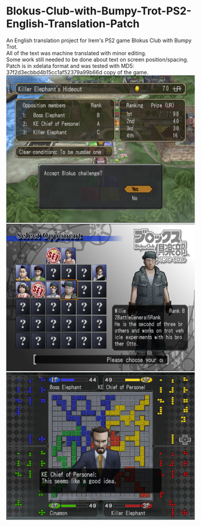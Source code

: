 # Blokus-Club-with-Bumpy-Trot-PS2-English-Translation-Patch
An English translation project for Irem's PS2 game Blokus Club with Bumpy Trot. \
All of the text was machine translated with minor editing. \
Some work still needed to be done about text on screen position/spacing. \
Patch is in xdelata format and was tested with MD5: 37f2d3ecbbd4b15cc1af52379a99b66d copy of the game. \
![WIP1](screenshots/Accepting_The_Challenge.png)
![WIP2](screenshots/Choosing_Opponents.png)
![WIP3](screenshots/Game_of_Blokus.png)
